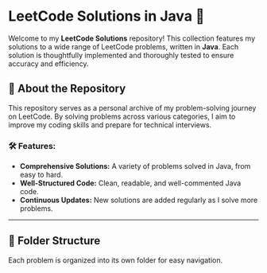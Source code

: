 # LeetCode Solutions in Java 🚀

Welcome to my **LeetCode Solutions** repository! This collection features my solutions to a wide range of LeetCode problems, written in **Java**. Each solution is thoughtfully implemented and thoroughly tested to ensure accuracy and efficiency.

## 🌟 About the Repository

This repository serves as a personal archive of my problem-solving journey on LeetCode. By solving problems across various categories, I aim to improve my coding skills and prepare for technical interviews.

### 🛠️ Features:
- **Comprehensive Solutions:** A variety of problems solved in Java, from easy to hard.
- **Well-Structured Code:** Clean, readable, and well-commented Java code.
- **Continuous Updates:** New solutions are added regularly as I solve more problems.

---

## 📂 Folder Structure

Each problem is organized into its own folder for easy navigation.

